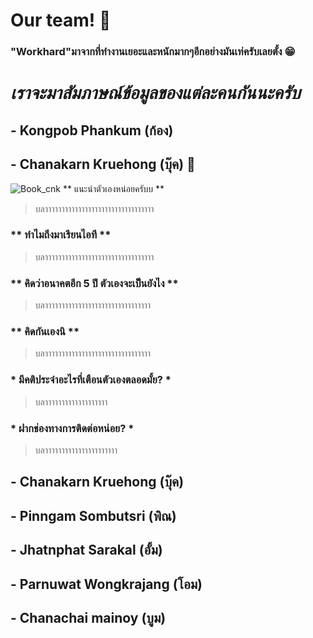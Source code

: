 # Our team! :wave:



### "Workhard"มาจากที่ทํางานเยอะและหนักมากๆอีกอย่างมันเท่ครับเลยตั้ง :grin:


# ***เราจะมาสัมภาษณ์ข้อมูลของแต่ละคนกันนะครับ***

## - Kongpob Phankum (ก้อง)


## - Chanakarn Kruehong (บุ๊ค) :orange_book:
![Book_cnk](../main/png/book_cnk_.jpg)
** แนะนําตัวเองหน่อยครับบ **
> บลาาาาาาาาาาาาาาาาาาาาาาาาาาาาาาาาา
### ** ทำไมถึงมาเรียนไอที **
> บลาาาาาาาาาาาาาาาาาาาาาาาาาาาาาาาาา
### ** คิดว่าอนาคตอีก 5 ปี ตัวเองจะเป็นยังไง **
> บลาาาาาาาาาาาาาาาาาาาาาาาาาาาาาาาา
### ** คิดกันเองนิ **
> บลาาาาาาาาาาาาาาาาาาาาาาาาาาาาาาาา
### * มีคติประจําอะไรที่เตือนตัวเองตลอดมั้ย? *
> บลาาาาาาาาาาาาาาาาาาา
### * ฝากช่องทางการติดต่อหน่อย? *
> บลาาาาาาาาาาาาาาาาาาาาาา


## - Chanakarn Kruehong (บุ๊ค)


## - Pinngam Sombutsri (พิณ)

## - Jhatnphat Sarakal (อั้ม)

## - Parnuwat Wongkrajang (โอม)

## - Chanachai mainoy (บูม)
